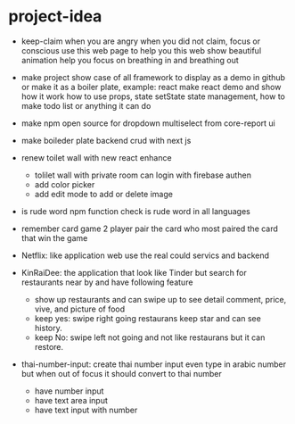 # project-idea

- keep-claim
    when you are angry when you did not claim, focus or conscious use this web page to help you
    this web show beautiful animation help you focus on breathing in and breathing out
- make project show case of all framework to display as a demo in github or make it as a boiler plate,
  example: react make react demo and show how it work how to use props, state setState state management,
   how to make todo list or anything it can do
- make npm open source for dropdown multiselect from core-report ui
- make boileder plate backend crud with next js
- renew toilet wall with new react
  enhance
    - tolilet wall with private room can login with firebase authen
    - add color picker
    - add edit mode to add or delete image
- is rude word npm function check is rude word in all languages
- remember card game 2 player pair the card who most paired the card that win the game

- Netflix: like application web use the real could servics and backend
- KinRaiDee: the application that look like Tinder but search for restaurants near by and have following feature
  - show up restaurants and can swipe up to see detail comment, price, vive, and picture of food
  - keep yes: swipe right going restaurans keep star and can see history.
  - keep No: swipe left not going and not like restaurans but it can restore.
  
- thai-number-input: create thai number input even type in arabic number but when out of focus it should convert to thai number
   - have number input
   - have text area input
   - have text input with number
 
  
